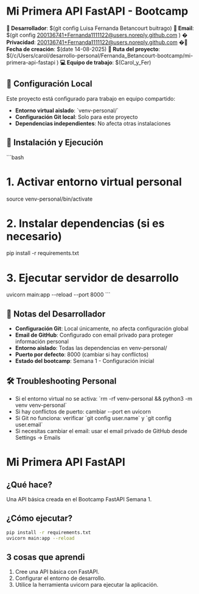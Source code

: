 # Mi Primera API FastAPI - Bootcamp

**👤 Desarrollador**: $(git config Luisa Fernanda Betancourt buitrago)
**📧 Email**: $(git config 200136741+Fernanda1111122@users.noreply.github.com
)
**� Privacidad**: 200136741+Fernanda1111122@users.noreply.github.com
**�📅 Fecha de creación**: $(date 14-08-2025)
**📂 Ruta del proyecto**: $(/c/Users/carol/desarrollo-personal/Fernanda_Betancourt-bootcamp/mi-primera-api-fastapi
)
**💻 Equipo de trabajo**: $(Carol_y_Fer)

## 🔧 Configuración Local

Este proyecto está configurado para trabajo en equipo compartido:

- **Entorno virtual aislado**: \`venv-personal/\`
- **Configuración Git local**: Solo para este proyecto
- **Dependencias independientes**: No afecta otras instalaciones

## 🚀 Instalación y Ejecución

\`\`\`bash
# 1. Activar entorno virtual personal
source venv-personal/bin/activate

# 2. Instalar dependencias (si es necesario)
pip install -r requirements.txt

# 3. Ejecutar servidor de desarrollo
uvicorn main:app --reload --port 8000
\`\`\`

## 📝 Notas del Desarrollador

- **Configuración Git**: Local únicamente, no afecta configuración global
- **Email de GitHub**: Configurado con email privado para proteger información personal
- **Entorno aislado**: Todas las dependencias en venv-personal/
- **Puerto por defecto**: 8000 (cambiar si hay conflictos)
- **Estado del bootcamp**: Semana 1 - Configuración inicial

## 🛠️ Troubleshooting Personal

- Si el entorno virtual no se activa: \`rm -rf venv-personal && python3 -m venv venv-personal\`
- Si hay conflictos de puerto: cambiar --port en uvicorn
- Si Git no funciona: verificar \`git config user.name\` y \`git config user.email\`
- Si necesitas cambiar el email: usar el email privado de GitHub desde Settings → Emails

# Mi Primera API FastAPI

## ¿Qué hace?

Una API básica creada en el Bootcamp FastAPI Semana 1.

## ¿Cómo ejecutar?

```bash
pip install -r requirements.txt
uvicorn main:app --reload
```

## 3 cosas que aprendi 

1. Cree una API básica con FastAPI.
2. Configurar el entorno de desarrollo.
3. Utilice la herramienta uvicorn para ejecutar la aplicación.